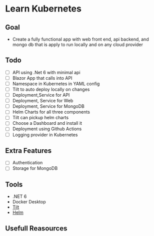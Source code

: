 # Learn Kubernetes

## Goal

- Create a fully functional app with web front end, api backend, and mongo db that is apply to run locally and on any cloud provider

## Todo
- [ ] API using .Net 6 with minimal api
- [ ] Blazor App that calls into API
- [ ] Namespace in Kubernetes in YAML config
- [ ] Tilt to auto deploy locally on changes
- [ ] Deployment,Service for API
- [ ] Deployment, Service for Web
- [ ] Deployment, Service for MongoDB
- [ ] Helm Charts for all three components
- [ ] Tilt can pickup helm charts
- [ ] Choose a Dashboard and install it
- [ ] Deployment using Github Actions
- [ ] Logging provider in Kubernetes
## Extra Features
- [ ] Authentication
- [ ] Storage for MongoDB

## Tools

- .NET 6
- Docker Desktop
- [Tilt](https://tilt.dev)
- [Helm](https://helm.sh/)

## Usefull Reasources
